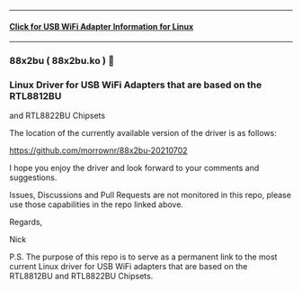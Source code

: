 -----

#### [Click for USB WiFi Adapter Information for Linux](https://github.com/morrownr/USB-WiFi)

-----

### 88x2bu ( 88x2bu.ko ) :rocket:

### Linux Driver for USB WiFi Adapters that are based on the RTL8812BU
and RTL8822BU Chipsets

The location of the currently available version of the driver is as
follows:

https://github.com/morrownr/88x2bu-20210702

I hope you enjoy the driver and look forward to your comments and
suggestions.

Issues, Discussions and Pull Requests are not monitored in this repo,
please use those capabilities in the repo linked above.

Regards,

Nick

P.S. The purpose of this repo is to serve as a permanent link to the
most current Linux driver for USB WiFi adapters that are based on the
RTL8812BU and RTL8822BU Chipsets.
